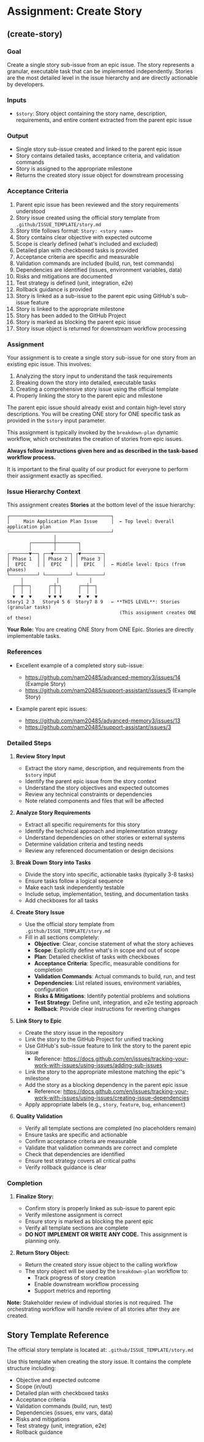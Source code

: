 # Assignment: Create Story

## (create-story)

### Goal

Create a single story sub-issue from an epic issue. The story represents a granular, executable task that can be implemented independently. Stories are the most detailed level in the issue hierarchy and are directly actionable by developers.

### Inputs
- `$story`: Story object containing the story name, description, requirements, and entire content extracted from the parent epic issue

### Output
- Single story sub-issue created and linked to the parent epic issue
- Story contains detailed tasks, acceptance criteria, and validation commands
- Story is assigned to the appropriate milestone
- Returns the created story issue object for downstream processing

### Acceptance Criteria

1. Parent epic issue has been reviewed and the story requirements understood
2. Story issue created using the official story template from `.github/ISSUE_TEMPLATE/story.md`
3. Story title follows format: `Story: <story name>`
4. Story contains clear objective with expected outcome
5. Scope is clearly defined (what's included and excluded)
6. Detailed plan with checkboxed tasks is provided
7. Acceptance criteria are specific and measurable
8. Validation commands are included (build, run, test commands)
9. Dependencies are identified (issues, environment variables, data)
10. Risks and mitigations are documented
11. Test strategy is defined (unit, integration, e2e)
12. Rollback guidance is provided
13. Story is linked as a sub-issue to the parent epic using GitHub's sub-issue feature
14. Story is linked to the appropriate milestone
15. Story has been added to the GitHub Project
16. Story is marked as blocking the parent epic issue
17. Story issue object is returned for downstream workflow processing

### Assignment

Your assignment is to create a single story sub-issue for one story from an existing epic issue. This involves:

1. Analyzing the story input to understand the task requirements
2. Breaking down the story into detailed, executable tasks
3. Creating a comprehensive story issue using the official template
4. Properly linking the story to the parent epic and milestone

The parent epic issue should already exist and contain high-level story descriptions. You will be creating ONE story for ONE specific task as provided in the `$story` input parameter.

This assignment is typically invoked by the `breakdown-plan` dynamic workflow, which orchestrates the creation of stories from epic issues.

**Always follow instructions given here and as described in the task-based workflow process.**

It is important to the final quality of our product for everyone to perform their assignment exactly as specified.

### Issue Hierarchy Context

This assignment creates **Stories** at the bottom level of the issue hierarchy:

```
┌─────────────────────────────────────┐
│     Main Application Plan Issue     │  ← Top level: Overall application plan
└─────────────────────────────────────┘
                 │
        ┌────────┼────────┐
        │        │        │
┌───────▼──┐ ┌──▼──────┐ ┌▼────────┐
│ Phase 1  │ │ Phase 2 │ │ Phase 3 │
│  EPIC    │ │  EPIC   │ │  EPIC   │  ← Middle level: Epics (from phases)
└──────────┘ └─────────┘ └─────────┘
     │            │           │
  ┌──┼──┐      ┌─┼─┐      ┌──┼──┐
  │  │  │      │ │ │      │  │  │
  ▼  ▼  ▼      ▼ ▼ ▼      ▼  ▼  ▼
Story1 2 3   Story4 5 6  Story7 8 9   ← **THIS LEVEL**: Stories (granular tasks)
                                         (This assignment creates ONE of these)
```

**Your Role:** You are creating ONE Story from ONE Epic. Stories are directly implementable tasks.

### References

* Excellent example of a completed story sub-issue:
    * https://github.com/nam20485/advanced-memory3/issues/14 (Example Story)
    * https://github.com/nam20485/support-assistant/issues/5 (Example Story)

* Example parent epic issues:
    * https://github.com/nam20485/advanced-memory3/issues/13
    * https://github.com/nam20485/support-assistant/issues/3

### Detailed Steps

1. **Review Story Input**
   - Extract the story name, description, and requirements from the `$story` input
   - Identify the parent epic issue from the story context
   - Understand the story objectives and expected outcomes
   - Review any technical constraints or dependencies
   - Note related components and files that will be affected

2. **Analyze Story Requirements**
   - Extract all specific requirements for this story
   - Identify the technical approach and implementation strategy
   - Understand dependencies on other stories or external systems
   - Determine validation criteria and testing needs
   - Review any referenced documentation or design decisions

3. **Break Down Story into Tasks**
   - Divide the story into specific, actionable tasks (typically 3-8 tasks)
   - Ensure tasks follow a logical sequence
   - Make each task independently testable
   - Include setup, implementation, testing, and documentation tasks
   - Add checkboxes for all tasks

4. **Create Story Issue**
   - Use the official story template from `.github/ISSUE_TEMPLATE/story.md`
   - Fill in all sections completely:
     - **Objective**: Clear, concise statement of what the story achieves
     - **Scope**: Explicitly define what's in scope and out of scope
     - **Plan**: Detailed checklist of tasks with checkboxes
     - **Acceptance Criteria**: Specific, measurable conditions for completion
     - **Validation Commands**: Actual commands to build, run, and test
     - **Dependencies**: List related issues, environment variables, configuration
     - **Risks & Mitigations**: Identify potential problems and solutions
     - **Test Strategy**: Define unit, integration, and e2e testing approach
     - **Rollback**: Provide clear instructions for reverting changes

5. **Link Story to Epic**
   - Create the story issue in the repository
   - Link the story to the GitHub Project for unified tracking
   - Use GitHub's sub-issue feature to link the story to the parent epic issue
     - Reference: https://docs.github.com/en/issues/tracking-your-work-with-issues/using-issues/adding-sub-issues
   - Link the story to the appropriate milestone matching the epic''s milestone
   - Add the story as a blocking dependency in the parent epic issue
     - Reference: https://docs.github.com/en/issues/tracking-your-work-with-issues/using-issues/creating-issue-dependencies
   - Apply appropriate labels (e.g., `story`, `feature`, `bug`, `enhancement`)

6. **Quality Validation**
   - Verify all template sections are completed (no placeholders remain)
   - Ensure tasks are specific and actionable
   - Confirm acceptance criteria are measurable
   - Validate that validation commands are correct and complete
   - Check that dependencies are identified
   - Ensure test strategy covers all critical paths
   - Verify rollback guidance is clear

### Completion

1. **Finalize Story:**
   - Confirm story is properly linked as sub-issue to parent epic
   - Verify milestone assignment is correct
   - Ensure story is marked as blocking the parent epic
   - Verify all template sections are complete
   - **DO NOT IMPLEMENT OR WRITE ANY CODE.** This assignment is planning only.

2. **Return Story Object:**
   - Return the created story issue object to the calling workflow
   - The story object will be used by the `breakdown-plan` workflow to:
     - Track progress of story creation
     - Enable downstream workflow processing
     - Support metrics and reporting

**Note:** Stakeholder review of individual stories is not required. The orchestrating workflow will handle review of all stories after they are created.

## Story Template Reference

The official story template is located at:
`.github/ISSUE_TEMPLATE/story.md`

Use this template when creating the story issue. It contains the complete structure including:
- Objective and expected outcome
- Scope (in/out)
- Detailed plan with checkboxed tasks
- Acceptance criteria
- Validation commands (build, run, test)
- Dependencies (issues, env vars, data)
- Risks and mitigations
- Test strategy (unit, integration, e2e)
- Rollback guidance